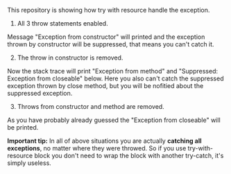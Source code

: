 This repository is showing how try with resource handle the exception.

1. All 3 throw statements enabled.

Message "Exception from constructor" will printed and the exception thrown by constructor will be suppressed, that means you can't catch it.

2. The throw in constructor is removed.

Now the stack trace will print "Exception from method" and "Suppressed: Exception from closeable" below. Here you also can't catch the suppressed exception thrown by close method, but you will be nofitied about the suppressed exception.

3. Throws from constructor and method are removed.

As you have probably already guessed the "Exception from closeable" will be printed.

**Important tip:** In all of above situations you are actually **catching all exceptions**, no matter where they were throwed. So if you use try-with-resource block you don't need to wrap the block with another try-catch, it's simply useless.